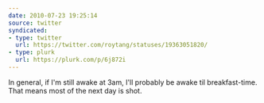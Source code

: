 ```yaml
---
date: 2010-07-23 19:25:14
source: twitter
syndicated:
- type: twitter
  url: https://twitter.com/roytang/statuses/19363051820/
- type: plurk
  url: https://plurk.com/p/6j872i
---
```


In general, if I'm still awake at 3am, I'll probably be awake til breakfast-time. That means most of the next day is shot.